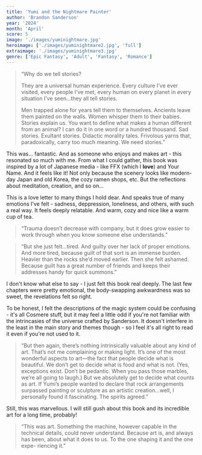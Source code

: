 ```yaml
---
title: 'Yumi and the Nightmare Painter'
author: 'Brandon Sanderson'
year: '2024'
month: 'April'
score: 5
image: './images/yuminightmare.jpg'
heroimage: ['./images/yuminightmare2.jpg', 'full']
extraimage: './images/yuminightmare3.jpg'
genre: ['Epic Fantasy', 'Adult', 'Fantasy', 'Romance']
---
```


> “Why do we tell stories?
>
> They are a universal human experience. Every culture I’ve ever visited, every people I’ve met, every human on every planet in every situation I’ve seen…they all tell stories.
>
> Men trapped alone for years tell them to themselves. Ancients leave them painted on the walls. Women whisper them to their babies. Stories explain us. You want to define what makes a human different from an animal? I can do it in one word or a hundred thousand. Sad stories. Exultant stories. Didactic morality tales. Frivolous yarns that, paradoxically, carry too much meaning. We need stories.”

This was... fantastic. And as someone who enjoys and makes art - this resonated so much with me. From what I could gather, this book was inspired by a lot of Japanese media - like FFX (which I **love**) and Your Name. And it feels like it! Not only because the scenery looks like modern-day Japan and old Korea, the cozy ramen shops, etc. But the reflections about meditation, creation, and so on...

This is a love letter to many things I hold dear. And speaks true of many emotions I've felt - sadness, deppression, loneliness, and others, with such a real way. It feels deeply relatable. And warm, cozy and nice like a warm cup of tea.

> “Trauma doesn’t decrease with company, but it does grow easier to work through when you know someone else understands.”

> “But she just felt…tired. And guilty over her lack of proper emotions.
> And more tired, because guilt of that sort is an immense burden. Heavier than the rocks she’d moved earlier.
> Then she felt ashamed. Because guilt has a great number of friends and keeps their addresses handy for quick summons.”

I don't know what else to say - I just felt this book real deeply. The last few chapters were pretty emotional, the body-swapping awkwardness was so sweet, the revelations felt so right.

To be honest, I felt the descriptions of the magic system could be confusing - it's all Cosmere stuff, but it may feel a little odd if you're not familiar with the intrincasies of the universe crafted by Sanderson. It doesn't interfere in the least in the main story and themes though - so I feel it's all right to read it even if you're not used to it.

> “But then again, there’s nothing intrinsically valuable about any kind of art. That’s not me complaining or making light. It’s one of the most wonderful aspects to art—the fact that people decide what is beautiful. We don’t get to decide what is food and what is not. (Yes, exceptions exist. Don’t be pedantic. When you pass those marbles, we’re all going to laugh.) But we absolutely get to decide what counts as art. If Yumi’s people wanted to declare that rock arrangements surpassed painting or sculpture as an artistic creation…well, I personally found it fascinating. The spirits agreed.”

Still, this was marvellous. I will still gush about this book and its incredible art for a long time, probably!

> “This was art. Something the machine, however capable in the technical details, could never understand. Because art is, and always has been, about what it does to us. To the one shaping it and the one expe- riencing it.”
